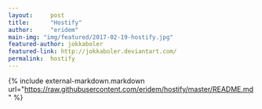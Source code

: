 ```yaml
---
layout:     post
title:      "Hostify"
author:     "eridem"
main-img: "img/featured/2017-02-19-hostify.jpg"
featured-author: jokkaboler
featured-link: http://jokkaboler.deviantart.com/
permalink:  hostify
---
```

{% include external-markdown.markdown url="https://raw.githubusercontent.com/eridem/hostify/master/README.md" %}